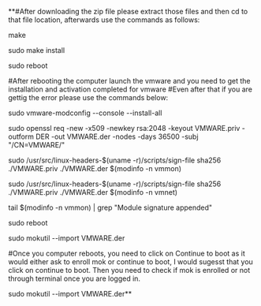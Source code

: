 **#After downloading the zip file please extract those files and then cd to that file location, afterwards use the commands as follows:

make

sudo make install

sudo reboot


#After rebooting the computer launch the vmware and you need to get the installation and activation completed for vmware
#Even after that if you are gettig the error please use the commands below:

sudo vmware-modconfig --console --install-all

sudo openssl req -new -x509 -newkey rsa:2048 -keyout VMWARE.priv -outform DER -out VMWARE.der -nodes -days 36500 -subj "/CN=VMWARE/"

sudo /usr/src/linux-headers-$(uname -r)/scripts/sign-file sha256 ./VMWARE.priv ./VMWARE.der $(modinfo -n vmmon)

sudo /usr/src/linux-headers-$(uname -r)/scripts/sign-file sha256 ./VMWARE.priv ./VMWARE.der $(modinfo -n vmnet)

tail $(modinfo -n vmmon) | grep "Module signature appended"

sudo reboot

sudo mokutil --import VMWARE.der


#Once you computer reboots, you need to click on Continue to boot as it would either ask to enroll mok or continue to boot, I would sugesst that you click on continue to boot. Then you need to check if mok is enrolled or not through terminal once you are logged in.

sudo mokutil --import VMWARE.der**

